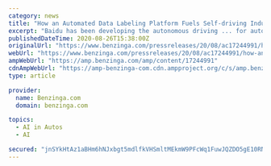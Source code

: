 ```yaml
---
category: news
title: "How an Automated Data Labeling Platform Fuels Self-driving Industry?"
excerpt: "Baidu has been developing the autonomous driving ... for autonomous vehicles is ready for application. Behind the self-driving: Machine learning and Data annotation Before we talk about the ..."
publishedDateTime: 2020-08-26T15:38:00Z
originalUrl: "https://www.benzinga.com/pressreleases/20/08/ac17244991/how-an-automated-data-labeling-platform-fuels-self-driving-industry"
webUrl: "https://www.benzinga.com/pressreleases/20/08/ac17244991/how-an-automated-data-labeling-platform-fuels-self-driving-industry"
ampWebUrl: "https://amp.benzinga.com/amp/content/17244991"
cdnAmpWebUrl: "https://amp-benzinga-com.cdn.ampproject.org/c/s/amp.benzinga.com/amp/content/17244991"
type: article

provider:
  name: Benzinga.com
  domain: benzinga.com

topics:
  - AI in Autos
  - AI

secured: "jnSYkHtAz1aBHm6hNJxbgt5mdlfkVHSmltMEkmW9PFcWq1FuwJQZDO5gE10RNcoEfYzy4Egu9lccgDGAilPImpjf7zOcRDXbBIPIl9XPScxLFr2EXgaY369W+lYo3WKL8ZXNEsRHOsnLBZZcxUYF/kJfSaYNfave6Ae65vWserG79WCwtzstk6aQuC0HufUrHa3lJoxAOIed58V1BCdhuFFpurqTRWqeKPyU8+zELLgRyddwAV7OU5xOjao2YCHpI6EVGHDJTIoGSaci8ZaAuSaIb//8SDLb+dfza8Ziw3P8vrPln/nI1mTsppANA0jmqHw6o3hPJx2R0PYz+tTAASjWfgZdU525YGa/lrEYBzE=;fnoStt3Zxn62ycVWZzWBdA=="
---
```


